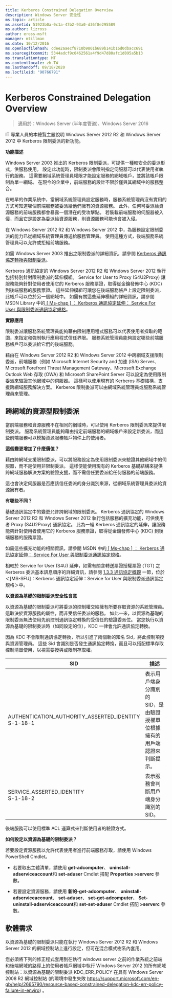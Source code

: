 ```yaml
---
title: Kerberos Constrained Delegation Overview
description: Windows Server 安全性
ms.topic: article
ms.assetid: 51923b0a-0c1a-47b2-93a0-d36f8e295589
ms.author: lizross
author: eross-msft
manager: mtillman
ms.date: 10/12/2016
ms.openlocfilehash: cdee2aaecf8710b9801b689b141b16d0dbacc691
ms.sourcegitcommit: 5344adcf9c0462561a4f9d47d80afc1d095a5b13
ms.translationtype: MT
ms.contentlocale: zh-TW
ms.lasthandoff: 09/18/2020
ms.locfileid: "90766791"
---
```

# <a name="kerberos-constrained-delegation-overview"></a>Kerberos Constrained Delegation Overview

>適用於：Windows Server (半年度管道)、Windows Server 2016

IT 專業人員的本總覽主題說明 Windows Server 2012 R2 和 Windows Server 2012 中 Kerberos 限制委派的新功能。

**功能描述**

Windows Server 2003 推出的 Kerberos 限制委派，可提供一種較安全的委派形式，供服務使用。 設定此功能時，限制委派會限制指定伺服器可以代表使用者執行的服務。 這需要網域系統管理員權限才能設定服務的網域帳戶，並將該帳戶限制為單一網域。 在現今的企業中，前端服務的設計不限於僅與其網域中的服務整合。

在較早的作業系統中，當網域系統管理員設定服務時，服務系統管理員沒有實用的方式可知道哪個前端服務被委派給他們擁有的資源服務。 此外，任何可委派給資源服務的前端服務都會暴露一個潛在的受攻擊點。 若裝載前端服務的伺服器被入侵，而且它是設定為委派給資源服務，則資源服務可能也會被入侵。

在 Windows Server 2012 R2 和 Windows Server 2012 中，為服務設定限制委派的能力已從網域系統管理員傳送給服務管理員。 使用這種方式，後端服務系統管理員可以允許或拒絕前端服務。

如需 Windows Server 2003 推出之限制委派的詳細資訊，請參閱 [Kerberos 通訊協定轉換與限制委派](/previous-versions/windows/it-pro/windows-server-2003/cc739587(v=ws.10))。

Kerberos 通訊協定的 Windows Server 2012 R2 和 Windows Server 2012 執行包括特別針對限制委派的延伸模組。  Service for User to Proxy (S4U2Proxy) 讓服務能夠針對使用者使用它的 Kerberos 服務票證，取得從金鑰發佈中心 (KDC) 到後端服務的服務票證。 這些延伸模組可讓您在後端服務帳戶上設定限制委派，此帳戶可以位於另一個網域中。 如需有關這些延伸模組的詳細資訊，請參閱 MSDN Library 中的[ \[ Ms-chap \] ： Kerberos 通訊協定延伸： Service For User 與限制委派通訊協定規格](/openspecs/windows_protocols/ms-sfu/3bff5864-8135-400e-bdd9-33b552051d94)。

**實際應用**

限制委派讓服務系統管理員能夠藉由限制應用程式服務可以代表使用者採取的範圍，來指定和強制執行應用程式信任界限。 服務系統管理員能夠設定哪些前端服務帳戶可以委派給它們的後端服務。

藉由在 Windows Server 2012 R2 和 Windows Server 2012 中跨網域支援限制委派，前端服務（例如 Microsoft Internet Security and 加速 (ISA) Server、Microsoft Forefront Threat Management Gateway、Microsoft Exchange Outlook Web 存取 (OWA) 和 Microsoft SharePoint Server 可以設定為使用限制委派來驗證其他網域中的伺服器。 這樣可以使用現有的 Kerberos 基礎結構，支援跨網域服務解決方案。 Kerberos 限制委派可以由網域系統管理員或服務系統管理員來管理。

## <a name="resource-based-constrained-delegation-across-domains"></a>跨網域的資源型限制委派

當前端服務和資源服務不在相同的網域時，可以使用 Kerberos 限制委派來提供限制委派。 服務系統管理員能夠藉由指定前端服務的網域帳戶來設定新委派，而這些前端服務可以模擬資源服務帳戶物件上的使用者。

**這個變更增加了什麼價值？**

藉由跨網域支援限制委派，可以將服務設定為使用限制委派來驗證其他網域中的伺服器，而不是使用非限制委派。 這樣便能使用現有的 Kerberos 基礎結構來提供跨網域服務解決方案的驗證支援，而不需信任要委派給任何服務的前端服務。

這也會決定伺服器是否應該信任委派的身分識別來源，從網域系統管理員委派給資源擁有者。

**有哪些不同？**

基礎通訊協定中的變更允許跨網域的限制委派。 Kerberos 通訊協定的 Windows Server 2012 R2 和 Windows Server 2012 執行包括服務的擴充功能，可供使用者 Proxy (S4U2Proxy) 通訊協定。 此為一組 Kerberos 通訊協定的延伸，讓服務能夠針對使用者使用它的 Kerberos 服務票證，取得從金鑰發佈中心 (KDC) 到後端服務的服務票證。

如需這些擴充功能的相關資訊，請參閱 MSDN 中的[ \[ Ms-chap \] ： Kerberos 通訊協定延伸： Service For User 與限制委派通訊協定規格](/openspecs/windows_protocols/ms-sfu/3bff5864-8135-400e-bdd9-33b552051d94)。

相較於 Service for User (S4U) 延伸，如需有關含轉送票證授權票證 (TGT) 之 Kerberos 委派基本訊息順序的詳細資訊，請參閱 [1.3.3 通訊協定概觀](/openspecs/windows_protocols/ms-sfu/1fb9caca-449f-4183-8f7a-1a5fc7e7290a) 一節，位於＜[MS-SFU]：Kerberos 通訊協定延伸：Service for User 與限制委派通訊協定規格＞中。

**以資源為基礎的限制委派安全性含意**

以資源為基礎的限制委派可將委派的控制權交給擁有所要存取資源的系統管理員。 這取決於資源服務的屬性，而非受信任委派的服務。 如此一來，以資源為基礎的限制委派無法使用先前控制通訊協定轉換的受信任的驗證委派位。 當您執行以資源為基礎的限制委派時（如同設定的位），KDC 一律會允許通訊協定轉換。

因為 KDC 不會限制通訊協定轉換，所以引進了兩個新的知名 Sid，將此控制項授與資源管理員。  這些 Sid 會識別是否發生通訊協定轉換，而且可以搭配標準存取控制清單使用，以視需要授與或限制存取權。

|SID|描述|
|-------|--------|
|AUTHENTICATION_AUTHORITY_ASSERTED_IDENTITY<br />S-1-18-1|表示用戶端身分識別的 SID，是由驗證授權單位根據擁有的用戶端認證來判斷提示。|
|SERVICE_ASSERTED_IDENTITY<br />S-1-18-2|表示服務會判斷用戶端身分識別的 SID。|

後端服務可以使用標準 ACL 運算式來判斷使用者的驗證方式。

**如何設定以資源為基礎的限制委派？**

若要設定資源服務以允許代表使用者進行前端服務存取，請使用 Windows PowerShell Cmdlet。

-   若要取出主體清單，請使用 **get-adcomputer**、 **uninstall-adserviceaccount**和 **set-aduser** Cmdlet 搭配 **Properties >serverc** 參數。

-   若要設定資源服務，請使用 **新的-get-adcomputer**、 **uninstall-adserviceaccount**、 **set-aduser**、 **set-get-adcomputer**、 **Set-uninstall-adserviceaccount**和 **set-set-aduser** Cmdlet 搭配 **>serverc** 參數。

## <a name="software-requirements"></a><a name="BKMK_SOFT"></a>軟體需求
以資源為基礎的限制委派只能在執行 Windows Server 2012 R2 和 Windows Server 2012 的網域控制站上進行設定，但可在混合模式樹系內套用。

您必須將下列的修正程式套用到在執行 windows server 之前的作業系統之前端和後端網域的路徑上的使用者帳戶網域中執行 Windows Server 2012 的所有網域控制站：以資源為基礎的限制委派 KDC_ERR_POLICY 在具有 Windows Server 2008 R2 網域控制站 (的環境中發生失敗 https://support.microsoft.com/en-gb/help/2665790/resource-based-constrained-delegation-kdc-err-policy-failure-in-enviro) 。